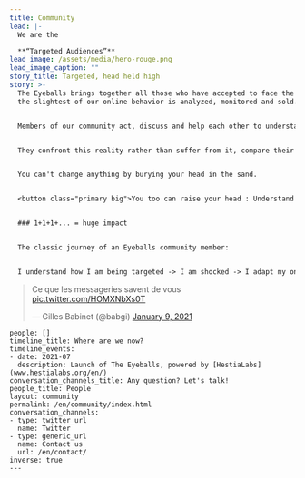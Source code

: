 ```yaml
---
title: Community
lead: |-
  We are the

  **“Targeted Audiences”**
lead_image: /assets/media/hero-rouge.png
lead_image_caption: ""
story_title: Targeted, head held high
story: >-
  The Eyeballs brings together all those who have accepted to face the truth:
  the slightest of our online behavior is analyzed, monitored and sold.


  Members of our community act, discuss and help each other to understand how and by whom their data is being used against them.


  They confront this reality rather than suffer from it, compare their results and denounce algorithmic bias.


  You can't change anything by burying your head in the sand.


  <button class="primary big">You too can raise your head : Understand how you are targeted</button>


  ### 1+1+1+... = huge impact


  The classic journey of an Eyeballs community member:


  I understand how I am being targeted -> I am shocked -> I adapt my online behavior -> I talk about it around me -> My entourage understands, adapts and talks about it -> Bad digital practices are no longer accepted -> "clean" platforms are plebiscited and others boycotted (remember the [slaughter against Whatsapp](https://www.bfmtv.com/tech/tout-comprendre-pourquoi-les-nouvelles-regles-de-whats-app-provoquent-un-tolle-chez-les-utilisateurs_AN-202101110169.html) and the [exodus towards Signal](https://www.zdnet.fr/actualites/signal-un-record-de-47-millions-de-telechargements-en-deux-semaines-39916531.htm)) -> We all live happily in a healthy digital world!


  ```

  <blockquote class="twitter-tweet"><p lang="fr" dir="ltr">Ce que les messageries savent de vous <a href="https://t.co/HOMXNbXs0T">pic.twitter.com/HOMXNbXs0T</a></p>&mdash; Gilles Babinet (@babgi) <a href="https://twitter.com/babgi/status/1348003104856399873?ref_src=twsrc%5Etfw">January 9, 2021</a></blockquote> <script async src="https://platform.twitter.com/widgets.js" charset="utf-8"></script>

  ```
people: []
timeline_title: Where are we now?
timeline_events:
  - date: 2021-07
    description: Launch of The Eyeballs, powered by [HestiaLabs](www.hestialabs.org/en/)
conversation_channels_title: Any question? Let's talk!
people_title: People
layout: community
permalink: /en/community/index.html
conversation_channels:
  - type: twitter_url
    name: Twitter
  - type: generic_url
    name: Contact us
    url: /en/contact/
inverse: true
---
```

